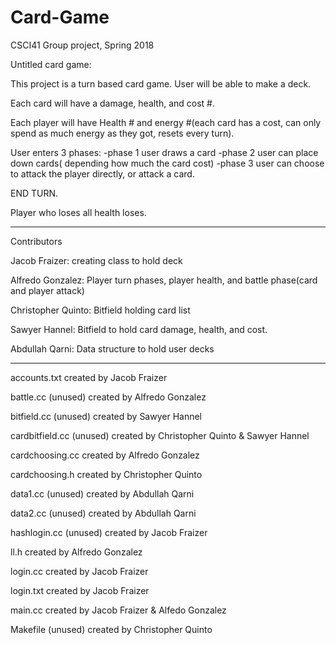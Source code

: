 # Card-Game
CSCI41 Group project, Spring 2018

Untitled card game:

This project is a turn based card game. User will be able to make a deck.

Each card will have a damage, health, and cost #.

Each player will have Health # and energy #(each card has a cost, can only spend as much energy as they got, resets every turn).

User enters 3 phases:
  -phase 1 user draws a card
  -phase 2 user can place down cards( depending how much the card cost)
  -phase 3 user can choose to attack the player directly, or attack a card.

END TURN.

Player who loses all health loses.

**************************************************************************************
Contributors

Jacob Fraizer: creating class to hold deck

Alfredo Gonzalez: Player turn phases, player health, and battle phase(card and player attack)

Christopher Quinto: Bitfield holding card list

Sawyer Hannel: Bitfield to hold card damage, health, and cost.

Abdullah Qarni: Data structure to hold user decks

**************************************************************************************
accounts.txt created by Jacob Fraizer

battle.cc (unused) created by Alfredo Gonzalez

bitfield.cc (unused) created by Sawyer Hannel

cardbitfield.cc (unused) created by Christopher Quinto & Sawyer Hannel

cardchoosing.cc created by Alfredo Gonzalez

cardchoosing.h created by Christopher Quinto

data1.cc (unused) created by Abdullah Qarni

data2.cc (unused) created by Abdullah Qarni

hashlogin.cc (unused) created by Jacob Fraizer

ll.h created by Alfredo Gonzalez

login.cc created by Jacob Fraizer

login.txt created by Jacob Fraizer

main.cc created by Jacob Fraizer & Alfedo Gonzalez

Makefile (unused) created by Christopher Quinto
